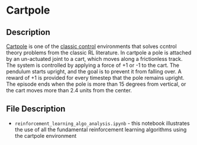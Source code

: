 # Cartpole

## Description
[Cartpole](https://gym.openai.com/envs/CartPole-v1/) is one of the [classic control](https://gym.openai.com/envs/#classic_control) environments that solves ccntrol theory problems from the classic RL literature. In cartpole a pole is attached by an un-actuated joint to a cart, which moves along a frictionless track. The system is controlled by applying a force of +1 or -1 to the cart. The pendulum starts upright, and the goal is to prevent it from falling over. A reward of +1 is provided for every timestep that the pole remains upright. The episode ends when the pole is more than 15 degrees from vertical, or the cart moves more than 2.4 units from the center.

## File Description
- `reinforcement_learning_algo_analysis.ipynb` - this notebook illustrates the use of all the fundamental reinforcement learning algorithms using the cartpole environment
